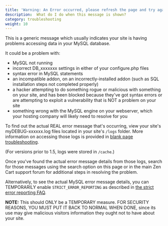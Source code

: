```yaml
---
title: 'Warning: An Error occurred, please refresh the page and try again.'
description:  What do I do when this message is shown? 
category: troubleshooting
weight: 10
---
```



This is a generic message which usually indicates your site is having problems accessing data in your MySQL database.

It could be a problem with:

- MySQL not running
- incorrect DB_xxxxxxx settings in either of your configure.php files
- syntax error in MySQL statements
- an incompatible addon, on an incorrectly-installed addon (such as SQL installation steps not completed properly)
- a hacker attempting to do something rogue or malicious with something on your site, and has been blocked because they've got syntax errors or are attempting to exploit a vulnerability that is NOT a problem on your site
- something wrong with the MySQL engine on your webserver, which your hosting company will likely need to resolve for you

To find out the actual REAL error message that's occurring, view your site's myDEBUG-xxxxxx.log files located in your site's `/logs` folder.  More information on accessing those logs is provided in [blank page troubleshooting](/user/troubleshooting/blank_page/). 

(For versions prior to 1.5, logs were stored in `/cache`.)

Once you've found the actual error message details from those logs, search for those messages using the search option on this page or in the main Zen Cart support forum for additional steps in resolving the problem.

Alternatively, to see the actual MySQL error message details, you can TEMPORARILY enable `STRICT_ERROR_REPORTING` as described in [the strict error reporting FAQ](/user/troubleshooting/strict_error_reporting/).

**NOTE:** This should ONLY be a TEMPORARY measure. FOR SECURITY REASONS, YOU MUST PUT IT BACK TO NORMAL WHEN DONE, since its use may give malicious visitors information they ought not to have about your site.

